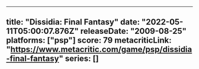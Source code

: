 
---
title: "Dissidia: Final Fantasy"
date: "2022-05-11T05:00:07.876Z"
releaseDate: "2009-08-25"
platforms: ["psp"]
score: 79
metacriticLink: "https://www.metacritic.com/game/psp/dissidia-final-fantasy"
series: []
---
